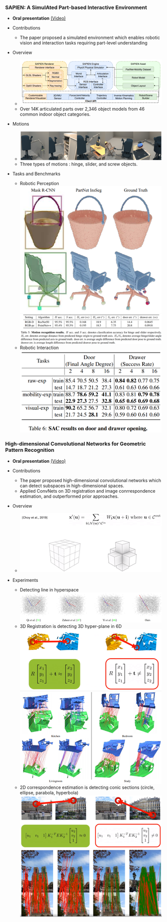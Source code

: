 ### SAPIEN: A SimulAted Part-based Interactive Environment
- **Oral presentation** [(Video)](http://cvpr20.s3-website-us-west-2.amazonaws.com/CVPR20/CVPR20/511/511-oral.mp4)

- Contributions
    - The paper proposed a simulated environment which enables robotic vision and interaction tasks requiring part-level understanding
    
- Overview
    - ![Sapien-overview](./img/Sapien-overview.png)
    - Over 14K articulated parts over 2,346 object models from 46 common indoor object categories.
    
- Motions
    - ![Sapien-interaction](./img/Sapien-interaction.png)
    - Three types of motions : hinge, slider, and screw objects.
        
- Tasks and Benchmarks
    - Robotic Perception
        ![Sapien-perception](./img/Sapien-perception.PNG)
        ![Sapien-recognition](./img/Sapien-recognition.PNG)
    - Robotic Interaction
        ![Sapien-SAC](./img/Sapien-SAC.PNG)
    
### High-dimensional Convolutional Networks for Geometric Pattern Recognition
- **Oral presentation** [(Video)](http://cvpr20.s3-website-us-west-2.amazonaws.com/CVPR20/CVPR20/1831/1831-oral.mp4)

- Contributions
    - The paper proposed high-dimensional convolutional networks which can detect subspaces in high-dimensional spaces.
    - Applied ConvNets on 3D registration and image conrrespondence estimation, and outperformed prior approaches.
    
- Overview
    - ![convnet-overview](./img/convnet-overview.PNG)

- Experiments
    - Detecting line in hyperspace
    ![convnet-line](./img/convnet-line.PNG)
    - 3D Registration is detecting 3D hyper-plane in 6D
    ![convnet-3d_1](./img/convnet-3d_1.PNG)
    ![convnet-3d](./img/convnet-3d.PNG)
    - 2D correspondence estimation is detecting conic sections (circle, ellipse, parabola, hyperbola)
    ![convnet-2d_1](./img/convnet-2d_1.PNG)
    ![convnet-2d](./img/convnet-2d.PNG)
 
